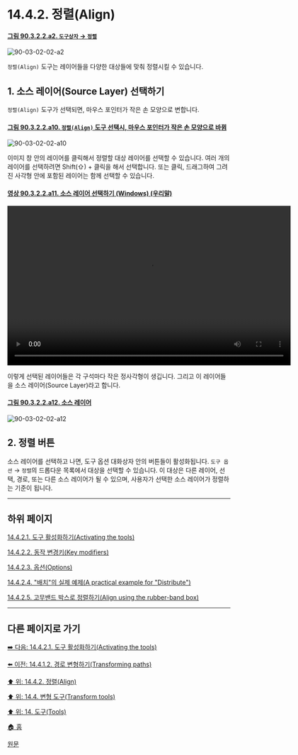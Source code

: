 # 14.4.2. 정렬(Align)

<a id="90-03-02-02-a2"></a>

#### [그림 90.3.2.2.a2. `도구상자` → `정렬`](./90-03-02-02-alignment.md#90-03-02-02-a2)
![90-03-02-02-a2](https://github.com/wonder13662/gimp/assets/15767104/8d4dc2f9-8480-4ed7-9682-a71e65076e84)

`정렬(Align)` 도구는 레이어들을 다양한 대상들에 맞춰 정렬시킬 수 있습니다.

## 1. 소스 레이어(Source Layer) 선택하기 
`정렬(Align)` 도구가 선택되면, 마우스 포인터가 작은 손 모양으로 변합니다.

<a id="90-03-02-02-a10"></a>

#### [그림 90.3.2.2.a10. `정렬(Align)` 도구 선택시, 마우스 포인터가 작은 손 모양으로 바뀜](./90-03-02-02-alignment.md#90-03-02-02-a10)
![90-03-02-02-a10](https://github.com/wonder13662/gimp/assets/15767104/ec6c2ee4-7087-4600-b1fd-094766c43cbc)

이미지 창 안의 레이어를 클릭해서 정렬할 대상 레이어를 선택할 수 있습니다. 여러 개의 레이어를 선택하려면 Shift(⇧) + 클릭을 해서 선택합니다. 또는 클릭, 드래그하여 그려진 사각형 안에 포함된 레이어는 함께 선택할 수 있습니다.

<a id="90-03-02-02-a11"></a>

#### [영상 90.3.2.2.a11. 소스 레이어 선택하기 (Windows) (우리말)](./90-03-02-02-alignment.md#90-03-02-02-a11)
<video controls="controls" width="640" height="360" src="https://github.com/wonder13662/gimp/assets/15767104/c4394be8-e909-40ac-bbdb-2001d62e2ca3"></video>

이렇게 선택된 레이어들은 각 구석마다 작은 정사각형이 생깁니다. 그리고 이 레이어들을 소스 레이어(Source Layer)라고 합니다.

<a id="90-03-02-02-a12"></a>

#### [그림 90.3.2.2.a12. 소스 레이어](./90-03-02-02-alignment.md#90-03-02-02-a12)
![90-03-02-02-a12](https://github.com/wonder13662/gimp/assets/15767104/8ab2f216-1155-4875-866f-ca4ec0bc18f3)

## 2. 정렬 버튼 
소스 레이어를 선택하고 나면, 도구 옵션 대화상자 안의 버튼들이 활성화됩니다. `도구 옵션` → `정렬`의 드롭다운 목록에서 대상을 선택할 수 있습니다. 이 대상은 다른 레이어, 선택, 경로, 또는 다른 소스 레이어가 될 수 있으며, 사용자가 선택한 소스 레이어가 정렬하는 기준이 됩니다.

***

## 하위 페이지

[14.4.2.1. 도구 활성화하기(Activating the tools)](./14-04-02-01-activating_the_tool.md)

[14.4.2.2. 동작 변경키(Key modifiers)](./14-04-02-02-key_modifiers.md)

[14.4.2.3. 옵션(Options)](./14-04-02-03-00-options.md)

[14.4.2.4. "배치"의 실제 예제(A practical example for "Distribute")](./14-04-02-04-a_practical_example_for_distribute.md)

[14.4.2.5. 고무밴드 박스로 정렬하기(Align using the rubber-band box)](./14-04-02-05-align_using_the_rubber_band_box.md)

***

## 다른 페이지로 가기

[➡️ 다음: 14.4.2.1. 도구 활성화하기(Activating the tools)](./14-04-02-01-activating_the_tool.md)

[⬅️ 이전: 14.4.1.2. 경로 변형하기(Transforming paths)](./14-04-01-02-transforming_paths.md)

[⬆️ 위: 14.4.2. 정렬(Align)](./14-04-02-00-align.md)

[⬆️ 위: 14.4. 변형 도구(Transform tools)](./14-04-00-transform-tools.md)

[⬆️ 위: 14. 도구(Tools)](./14-00-tools.md)

[🏠 홈](./00-home.md)

[원문](https://docs.gimp.org/2.10/ko/gimp-tool-align.html)